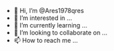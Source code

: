 - 👋 Hi, I’m @Ares1978qres
- 👀 I’m interested in ...
- 🌱 I’m currently learning ...
- 💞️ I’m looking to collaborate on ...
- 📫 How to reach me ...

<!---
Ares1978qres/Ares1978qres is a ✨ special ✨ repository because its `README.md` (this file) appears on your GitHub profile.
You can click the Preview link to take a look at your changes.
--->
